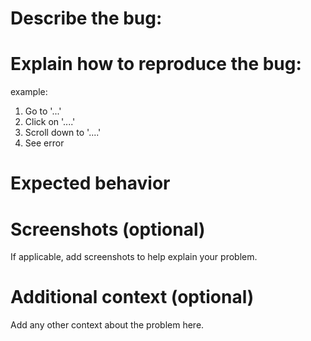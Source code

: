 # Describe the bug:


# Explain how to reproduce the bug:
example:
1. Go to '...'
2. Click on '....'
3. Scroll down to '....'
4. See error

# Expected behavior


# Screenshots (optional)
If applicable, add screenshots to help explain your problem.

# Additional context (optional)
Add any other context about the problem here.
